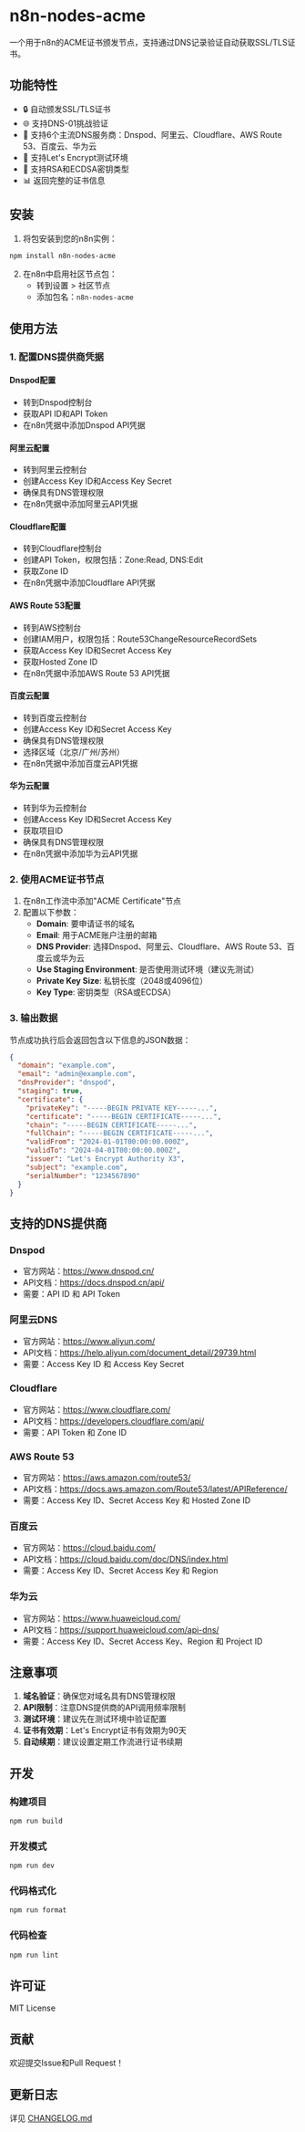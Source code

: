 # n8n-nodes-acme

一个用于n8n的ACME证书颁发节点，支持通过DNS记录验证自动获取SSL/TLS证书。

## 功能特性

- 🔒 自动颁发SSL/TLS证书
- 🌐 支持DNS-01挑战验证
- 🏢 支持6个主流DNS服务商：Dnspod、阿里云、Cloudflare、AWS Route 53、百度云、华为云
- 🧪 支持Let's Encrypt测试环境
- 🔑 支持RSA和ECDSA密钥类型
- 📊 返回完整的证书信息

## 安装

1. 将包安装到您的n8n实例：
```bash
npm install n8n-nodes-acme
```

2. 在n8n中启用社区节点包：
   - 转到设置 > 社区节点
   - 添加包名：`n8n-nodes-acme`

## 使用方法

### 1. 配置DNS提供商凭据

#### Dnspod配置
- 转到Dnspod控制台
- 获取API ID和API Token
- 在n8n凭据中添加Dnspod API凭据

#### 阿里云配置
- 转到阿里云控制台
- 创建Access Key ID和Access Key Secret
- 确保具有DNS管理权限
- 在n8n凭据中添加阿里云API凭据

#### Cloudflare配置
- 转到Cloudflare控制台
- 创建API Token，权限包括：Zone:Read, DNS:Edit
- 获取Zone ID
- 在n8n凭据中添加Cloudflare API凭据

#### AWS Route 53配置
- 转到AWS控制台
- 创建IAM用户，权限包括：Route53ChangeResourceRecordSets
- 获取Access Key ID和Secret Access Key
- 获取Hosted Zone ID
- 在n8n凭据中添加AWS Route 53 API凭据

#### 百度云配置
- 转到百度云控制台
- 创建Access Key ID和Secret Access Key
- 确保具有DNS管理权限
- 选择区域（北京/广州/苏州）
- 在n8n凭据中添加百度云API凭据

#### 华为云配置
- 转到华为云控制台
- 创建Access Key ID和Secret Access Key
- 获取项目ID
- 确保具有DNS管理权限
- 在n8n凭据中添加华为云API凭据

### 2. 使用ACME证书节点

1. 在n8n工作流中添加"ACME Certificate"节点
2. 配置以下参数：
   - **Domain**: 要申请证书的域名
   - **Email**: 用于ACME账户注册的邮箱
   - **DNS Provider**: 选择Dnspod、阿里云、Cloudflare、AWS Route 53、百度云或华为云
   - **Use Staging Environment**: 是否使用测试环境（建议先测试）
   - **Private Key Size**: 私钥长度（2048或4096位）
   - **Key Type**: 密钥类型（RSA或ECDSA）

### 3. 输出数据

节点成功执行后会返回包含以下信息的JSON数据：

```json
{
  "domain": "example.com",
  "email": "admin@example.com",
  "dnsProvider": "dnspod",
  "staging": true,
  "certificate": {
    "privateKey": "-----BEGIN PRIVATE KEY-----...",
    "certificate": "-----BEGIN CERTIFICATE-----...",
    "chain": "-----BEGIN CERTIFICATE-----...",
    "fullChain": "-----BEGIN CERTIFICATE-----...",
    "validFrom": "2024-01-01T00:00:00.000Z",
    "validTo": "2024-04-01T00:00:00.000Z",
    "issuer": "Let's Encrypt Authority X3",
    "subject": "example.com",
    "serialNumber": "1234567890"
  }
}
```

## 支持的DNS提供商

### Dnspod
- 官方网站：https://www.dnspod.cn/
- API文档：https://docs.dnspod.cn/api/
- 需要：API ID 和 API Token

### 阿里云DNS
- 官方网站：https://www.aliyun.com/
- API文档：https://help.aliyun.com/document_detail/29739.html
- 需要：Access Key ID 和 Access Key Secret

### Cloudflare
- 官方网站：https://www.cloudflare.com/
- API文档：https://developers.cloudflare.com/api/
- 需要：API Token 和 Zone ID

### AWS Route 53
- 官方网站：https://aws.amazon.com/route53/
- API文档：https://docs.aws.amazon.com/Route53/latest/APIReference/
- 需要：Access Key ID、Secret Access Key 和 Hosted Zone ID

### 百度云
- 官方网站：https://cloud.baidu.com/
- API文档：https://cloud.baidu.com/doc/DNS/index.html
- 需要：Access Key ID、Secret Access Key 和 Region

### 华为云
- 官方网站：https://www.huaweicloud.com/
- API文档：https://support.huaweicloud.com/api-dns/
- 需要：Access Key ID、Secret Access Key、Region 和 Project ID

## 注意事项

1. **域名验证**：确保您对域名具有DNS管理权限
2. **API限制**：注意DNS提供商的API调用频率限制
3. **测试环境**：建议先在测试环境中验证配置
4. **证书有效期**：Let's Encrypt证书有效期为90天
5. **自动续期**：建议设置定期工作流进行证书续期

## 开发

### 构建项目
```bash
npm run build
```

### 开发模式
```bash
npm run dev
```

### 代码格式化
```bash
npm run format
```

### 代码检查
```bash
npm run lint
```

## 许可证

MIT License

## 贡献

欢迎提交Issue和Pull Request！

## 更新日志

详见 [CHANGELOG.md](./CHANGELOG.md)

